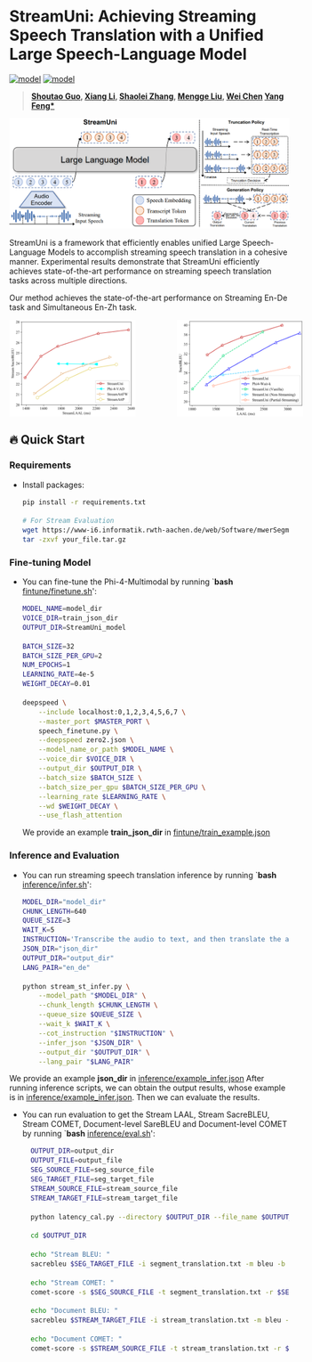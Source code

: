 


# StreamUni: Achieving Streaming Speech Translation with a Unified Large Speech-Language Model

[![model](https://img.shields.io/badge/Huggingface-StreamUni_Phi4-brightgreen)]([https://huggingface.co/ICTNLP/StreamUni-Phi4])
[![model](https://img.shields.io/badge/Huggingface-StreamUni_data-brightred)]([https://huggingface.co/datasets/ICTNLP/StreamUni])

> **[Shoutao Guo](https://scholar.google.com/citations?user=XwHtPyAAAAAJ&hl=zh-CN), [Xiang Li](https://scholar.google.com.hk/citations?user=DMfYmIEAAAAJ&hl=zh-CN/), [Shaolei Zhang](https://zhangshaolei1998.github.io/), [Mengge Liu](https://scholar.google.com/citations?user=2WF8LjoAAAAJ&hl=zh-CN), [Wei Chen](https://ieeexplore.ieee.org/author/841945267640363) [Yang Feng*](https://people.ucas.edu.cn/~yangfeng?language=en)**
<p align="center">
  <img src="https://github.com/ictnlp/StreamUni/blob/main/model.png" alt="Image description" width="800">
</p>

StreamUni is a framework that efficiently enables unified Large Speech-Language Models to accomplish streaming speech translation in a cohesive manner. Experimental results demonstrate that StreamUni efficiently achieves state-of-the-art performance on streaming speech translation tasks across multiple directions.

Our method achieves the state-of-the-art performance on Streaming En-De task and Simultaneous En-Zh task.
<div style="display: flex;">
  <img src="https://github.com/ictnlp/StreamUni/blob/main/stream_ende.png" alt="图片1" style="width: 45%; margin-right: 15%;">
  <img src="https://github.com/ictnlp/StreamUni/blob/main/enzh.png" alt="图片2" style="width: 45%;">
</div>


## 🔥 Quick Start
### Requirements
- Install packages:

  ```bash
  pip install -r requirements.txt

  # For Stream Evaluation
  wget https://www-i6.informatik.rwth-aachen.de/web/Software/mwerSegmenter.tar.gz
  tar -zxvf your_file.tar.gz
  ```

### Fine-tuning Model
- You can fine-tune the Phi-4-Multimodal by running `**bash** [fintune/finetune.sh](https://github.com/ictnlp/StreamUni/blob/main)':
  ```bash
  MODEL_NAME=model_dir
  VOICE_DIR=train_json_dir
  OUTPUT_DIR=StreamUni_model
  
  BATCH_SIZE=32
  BATCH_SIZE_PER_GPU=2
  NUM_EPOCHS=1
  LEARNING_RATE=4e-5
  WEIGHT_DECAY=0.01
  
  deepspeed \
      --include localhost:0,1,2,3,4,5,6,7 \
      --master_port $MASTER_PORT \
      speech_finetune.py \
      --deepspeed zero2.json \
      --model_name_or_path $MODEL_NAME \
      --voice_dir $VOICE_DIR \
      --output_dir $OUTPUT_DIR \
      --batch_size $BATCH_SIZE \
      --batch_size_per_gpu $BATCH_SIZE_PER_GPU \
      --learning_rate $LEARNING_RATE \
      --wd $WEIGHT_DECAY \
      --use_flash_attention
  ```
  We provide an example **train_json_dir** in [fintune/train_example.json](https://github.com/ictnlp/StreamUni/blob/main/fintune/train_example.json)

### Inference and Evaluation


- You can run streaming speech translation inference by running `**bash** [inference/infer.sh](https://github.com/ictnlp/StreamUni/blob/main/inference/infer.sh)':
  ```bash
  MODEL_DIR="model_dir"
  CHUNK_LENGTH=640
  QUEUE_SIZE=3
  WAIT_K=5
  INSTRUCTION='Transcribe the audio to text, and then translate the audio to German. Use <sep> as a separator between the original transcript and the translation.'
  JSON_DIR="json_dir"
  OUTPUT_DIR="output_dir"
  LANG_PAIR="en_de"
  
  python stream_st_infer.py \
      --model_path "$MODEL_DIR" \
      --chunk_length $CHUNK_LENGTH \
      --queue_size $QUEUE_SIZE \
      --wait_k $WAIT_K \
      --cot_instruction "$INSTRUCTION" \
      --infer_json "$JSON_DIR" \
      --output_dir "$OUTPUT_DIR" \
      --lang_pair "$LANG_PAIR"
  ```
We provide an example **json_dir** in [inference/example_infer.json](https://github.com/ictnlp/StreamUni/blob/main/inference/example_infer.json)
After running inference scripts, we can obtain the output results, whose example is in [inference/example_infer.json](https://github.com/ictnlp/StreamUni/blob/main/inference/example_infer.json). Then we can evaluate the results.

- You can run evaluation to get the Stream LAAL, Stream SacreBLEU, Stream COMET, Document-level SareBLEU and Document-level COMET by running `**bash** [inference/eval.sh](https://github.com/ictnlp/StreamUni/blob/main/inference/eval.sh)':

  ```bash
    OUTPUT_DIR=output_dir
    OUTPUT_FILE=output_file
    SEG_SOURCE_FILE=seg_source_file
    SEG_TARGET_FILE=seg_target_file
    STREAM_SOURCE_FILE=stream_source_file
    STREAM_TARGET_FILE=stream_target_file
    
    python latency_cal.py --directory $OUTPUT_DIR --file_name $OUTPUT_FILE
    
    cd $OUTPUT_DIR
    
    echo "Stream BLEU: "
    sacrebleu $SEG_TARGET_FILE -i segment_translation.txt -m bleu -b -w 4 -lc
    
    echo "Stream COMET: "
    comet-score -s $SEG_SOURCE_FILE -t segment_translation.txt -r $SEG_TARGET_FILE --model comet-22/model.ckpt
    
    echo "Document BLEU: "
    sacrebleu $STREAM_TARGET_FILE -i stream_translation.txt -m bleu -b -w 4 -lc
    
    echo "Document COMET: "
    comet-score -s $STREAM_SOURCE_FILE -t stream_translation.txt -r $STREAM_TARGET_FILE --model comet-22/model.ckpt
  ```
